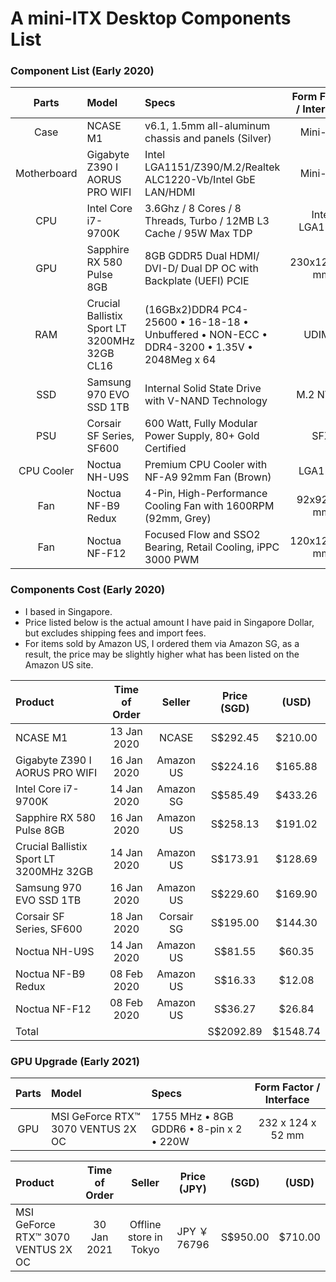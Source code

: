 # A mini-ITX Desktop Components List

### Component List (Early 2020)

|    Parts    | Model                                        | Specs                                                                                       | Form Factor / Interface |
| :---------: | :------------------------------------------- | :------------------------------------------------------------------------------------------ | :---------------------: |
|    Case     | NCASE M1                                     | v6.1, 1.5mm all-aluminum chassis and panels (Silver)                                        |        Mini-ITX         |
| Motherboard | Gigabyte Z390 I AORUS PRO WIFI               | Intel LGA1151/Z390/M.2/Realtek ALC1220-Vb/Intel GbE LAN/HDMI                                |        Mini-ITX         |
|     CPU     | Intel Core i7-9700K                          | 3.6Ghz / 8 Cores / 8 Threads, Turbo / 12MB L3 Cache / 95W Max TDP                           |      Intel LGA1151      |
|     GPU     | Sapphire RX 580 Pulse 8GB                    | 8GB GDDR5 Dual HDMI/ DVI-D/ Dual DP OC with Backplate (UEFI) PCIE                           |      230x125x40 mm      |
|     RAM     | Crucial Ballistix Sport LT 3200MHz 32GB CL16 | (16GBx2)DDR4 PC4-25600 • 16-18-18 • Unbuffered • NON-ECC • DDR4-3200 • 1.35V • 2048Meg x 64 |          UDIMM          |
|     SSD     | Samsung 970 EVO SSD 1TB                      | Internal Solid State Drive with V-NAND Technology                                           |        M.2 NVMe         |
|     PSU     | Corsair SF Series, SF600                     | 600 Watt, Fully Modular Power Supply, 80+ Gold Certified                                    |           SFX           |
| CPU Cooler  | Noctua NH-U9S                                | Premium CPU Cooler with NF-A9 92mm Fan (Brown)                                              |         LGA115X         |
|     Fan     | Noctua NF-B9 Redux                           | 4-Pin, High-Performance Cooling Fan with 1600RPM (92mm, Grey)                               |       92x92x25 mm       |
|     Fan     | Noctua NF-F12                                | Focused Flow and SSO2 Bearing, Retail Cooling, iPPC 3000 PWM                                |      120x120x25 mm      |

### Components Cost (Early 2020)

-   I based in Singapore.
-   Price listed below is the actual amount I have paid in Singapore Dollar, but excludes shipping fees and import fees.
-   For items sold by Amazon US, I ordered them via Amazon SG, as a result, the price may be slightly higher what has been listed on the Amazon US site.

| Product                                 | Time of Order |   Seller   | Price (SGD) |  (USD)   |
| :-------------------------------------- | :-----------: | :--------: | :---------: | :------: |
| NCASE M1                                |  13 Jan 2020  |   NCASE    |  S$292.45   | $210.00  |
| Gigabyte Z390 I AORUS PRO WIFI          |  16 Jan 2020  | Amazon US  |  S$224.16   | $165.88  |
| Intel Core i7-9700K                     |  14 Jan 2020  | Amazon SG  |  S$585.49   | $433.26  |
| Sapphire RX 580 Pulse 8GB               |  16 Jan 2020  | Amazon US  |  S$258.13   | $191.02  |
| Crucial Ballistix Sport LT 3200MHz 32GB |  14 Jan 2020  | Amazon US  |  S$173.91   | $128.69  |
| Samsung 970 EVO SSD 1TB                 |  16 Jan 2020  | Amazon US  |  S$229.60   | $169.90  |
| Corsair SF Series, SF600                |  18 Jan 2020  | Corsair SG |  S$195.00   | $144.30  |
| Noctua NH-U9S                           |  14 Jan 2020  | Amazon US  |   S$81.55   |  $60.35  |
| Noctua NF-B9 Redux                      |  08 Feb 2020  | Amazon US  |   S$16.33   |  $12.08  |
| Noctua NF-F12                           |  08 Feb 2020  | Amazon US  |   S$36.27   |  $26.84  |
| Total                                   |               |            |  S$2092.89  | $1548.74 |

### GPU Upgrade (Early 2021)

| Parts | Model                              | Specs                                   | Form Factor / Interface |
| :---: | :--------------------------------- | :-------------------------------------- | :---------------------: |
|  GPU  | MSI GeForce RTX™ 3070 VENTUS 2X OC | 1755 MHz • 8GB GDDR6 • 8-pin x 2 • 220W |    232 x 124 x 52 mm    |

| Product                            | Time of Order |         Seller         | Price (JPY)  |  (SGD)   |  (USD)  |
| :--------------------------------- | :-----------: | :--------------------: | :----------: | :------: | :-----: |
| MSI GeForce RTX™ 3070 VENTUS 2X OC |  30 Jan 2021  | Offline store in Tokyo | JPY ￥ 76796 | S$950.00 | $710.00 |
